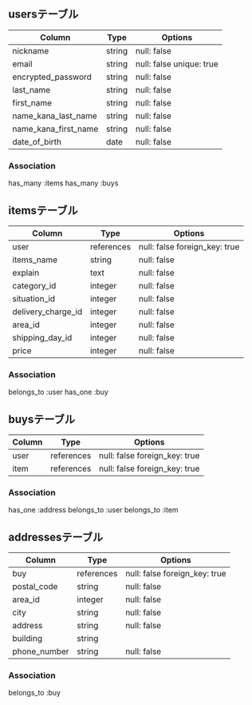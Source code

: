 ## usersテーブル

| Column               | Type   | Options     |
|----------------------|--------|-------------|
| nickname             | string | null: false |
| email                | string | null: false unique: true|
| encrypted_password   | string | null: false |
| last_name            | string | null: false |
| first_name           | string | null: false |
| name_kana_last_name  | string | null: false |
| name_kana_first_name | string | null: false |
| date_of_birth        | date   | null: false |



### Association
has_many :items
has_many :buys

## itemsテーブル

| Column             | Type       | Options     |
|--------------------|------------|-------------|
| user               | references | null: false foreign_key: true |
| items_name         | string     | null: false |
| explain            | text       | null: false |
| category_id        | integer    | null: false |
| situation_id       | integer    | null: false |
| delivery_charge_id | integer    | null: false |
| area_id            | integer    | null: false |
| shipping_day_id    | integer    | null: false |
| price              | integer    | null: false |


### Association
belongs_to :user
has_one :buy

## buysテーブル

| Column             | Type       | Options |
|--------------------|------------|---------|
| user               | references | null: false foreign_key: true |
| item               | references | null: false foreign_key: true |


### Association
has_one :address
belongs_to :user
belongs_to :item

## addressesテーブル

| Column             | Type       | Options     |
|--------------------|------------|-------------|
| buy                | references | null: false foreign_key: true |
| postal_code        | string     | null: false |
| area_id            | integer    | null: false |
| city               | string     | null: false |
| address            | string     | null: false |
| building           | string     |             |
| phone_number       | string     | null: false |



### Association
belongs_to :buy